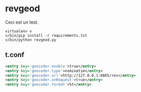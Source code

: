 # revgeod

Ceci est un test.

```
virtualenv v
v/bin/pip install -r requirements.txt
v/bin/python revgeod.py
```

## t.conf

```xml
<entry key='geocoder.enable'>true</entry>
<entry key='geocoder.type'>nominatim</entry>
<entry key='geocoder.url'>http://127.0.0.1:8865/rev</entry>
<entry key='geocoder.onRequest'>true</entry>
<entry key='geocoder.format'>%t</entry>
```

